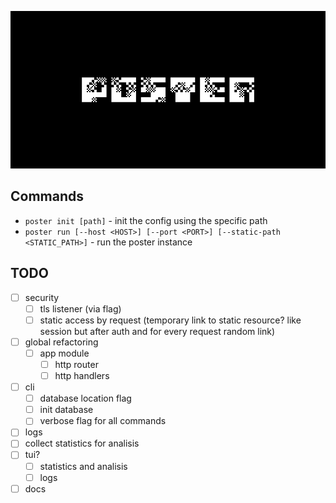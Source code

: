 ![](/docs/assets/banner.png)

## Commands

* `poster init [path]` - init the config using the specific path
* `poster run [--host <HOST>] [--port <PORT>] [--static-path <STATIC_PATH>]` - run the poster instance

## TODO

* [ ] security
    * [ ] tls listener (via flag)
    * [ ] static access by request (temporary link to static resource? like session but after auth and for every request random link)
* [ ] global refactoring
    * [ ] app module
        * [ ] http router
        * [ ] http handlers
* [ ] cli
    * [ ] database location flag
    * [ ] init database
    * [ ] verbose flag for all commands
* [ ] logs
* [ ] collect statistics for analisis
* [ ] tui?
    * [ ] statistics and analisis
    * [ ] logs
* [ ] docs
